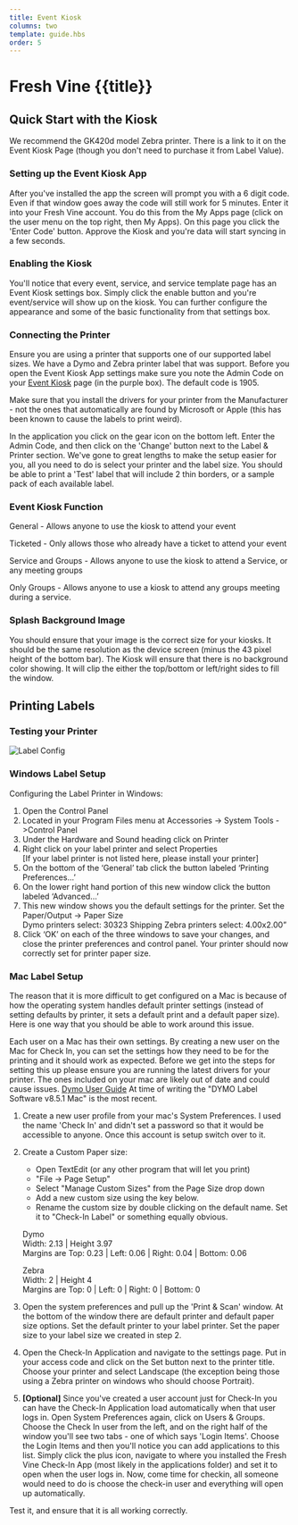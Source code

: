 ```yaml
---
title: Event Kiosk
columns: two
template: guide.hbs
order: 5
---
```


# Fresh Vine {{title}}


## Quick Start with the Kiosk

We recommend the GK420d model Zebra printer. There is a link to it on the Event Kiosk Page (though you don't need to purchase it from Label Value).  


### Setting up the Event Kiosk App  

After you've installed the app the screen will prompt you with a 6 digit code. Even if that window goes away the code will still work for 5 minutes. Enter it into your Fresh Vine account. You do this from the My Apps page (click on the user menu on the top right, then My Apps). On this page you click the 'Enter Code' button. Approve the Kiosk and you're data will start syncing in a few seconds.  
  
### Enabling the Kiosk  

You'll notice that every event, service, and service template page has an Event Kiosk settings box. Simply click the enable button and you're event/service will show up on the kiosk. You can further configure the appearance and some of the basic functionality from that settings box.  

### Connecting the Printer

Ensure you are using a printer that supports one of our supported label sizes. We have a Dymo and Zebra printer label that was support. Before you open the Event Kiosk App settings make sure you note the Admin Code on your [Event Kiosk]() page (in the purple box). The default code is 1905.  
  
Make sure that you install the drivers for your printer from the Manufacturer - not the ones that automatically are found by Microsoft or Apple (this has been known to cause the labels to print weird).  
  
In the application you click on the gear icon on the bottom left. Enter the Admin Code, and then click on the 'Change' button next to the Label & Printer section. We've gone to great lengths to make the setup easier for you, all you need to do is select your printer and the label size. You should be able to print a 'Test' label that will include 2 thin borders, or a sample pack of each available label.  
  
### Event Kiosk Function  

General - Allows anyone to use the kiosk to attend your event

Ticketed - Only allows those who already have a ticket to attend your event

Service and Groups - Allows anyone to use the kiosk to attend a Service, or any meeting groups

Only Groups - Allows anyone to use a kiosk to attend any groups meeting during a service.


### Splash Background Image  

You should ensure that your image is the correct size for your kiosks. It should be the same resolution as the device screen (minus the 43 pixel height of the bottom bar). The Kiosk will ensure that there is no background color showing. It will clip the either the top/bottom or left/right sides to fill the window.  

## Printing Labels


### Testing your Printer
![Label Config](/assets/images/event-kiosk/label_config.jpg)

### Windows Label Setup
  
Configuring the Label Printer in Windows:  
1.  Open the Control Panel  
1.  Located in your Program Files menu at Accessories -> System Tools ->Control Panel  
1.  Under the Hardware and Sound heading click on Printer  
1.  Right click on your label printer and select Properties  
	[If your label printer is not listed here, please install your printer]  
1.  On the bottom of the ‘General’ tab click the button labeled ‘Printing Preferences...’  
1.  On the lower right hand portion of this new window click the button labeled ‘Advanced...’  
1.  This new window shows you the default settings for the printer. Set the Paper/Output -> Paper Size  
      Dymo printers select: 30323 Shipping
      Zebra printers select: 4.00x2.00”
1.  Click ‘OK’ on each of the three windows to save your changes, and close the printer preferences and control panel. Your printer should now correctly set for printer paper size.

### Mac Label Setup  

The reason that it is more difficult to get configured on a Mac is because of how the operating system handles default printer settings (instead of setting defaults by printer, it sets a default print and a default paper size). Here is one way that you should be able to work around this issue.  

Each user on a Mac has their own settings. By creating a new user on the Mac for Check In, you can set the settings how they need to be for the printing and it should work as expected. Before we get into the steps for setting this up please ensure you are running the latest drivers for your printer. The ones included on your mac are likely out of date and could cause issues. [Dymo User Guide](http://www.dymo.com/en-US/dymo-user-guides) At time of writing the "DYMO Label Software v8.5.1 Mac" is the most recent.  

1. Create a new user profile from your mac's System Preferences. I used the name 'Check In' and didn't set a password so that it would be accessible to anyone. Once this account is setup switch over to it.

1. Create a Custom Paper size:
	- Open TextEdit (or any other program that will let you print)
	- "File -> Page Setup"
	- Select "Manage Custom Sizes" from the Page Size drop down
	- Add a new custom size using the key below.
	- Rename the custom size by double clicking on the default name. Set it to "Check-In Label" or something equally obvious.

    Dymo  
	Width: 2.13 | Height 3.97  
	Margins are Top: 0.23 | Left: 0.06 | Right: 0.04 | Bottom: 0.06

	Zebra  
	Width: 2 | Height 4  
	Margins are Top: 0 | Left: 0 | Right: 0 | Bottom: 0  

1. Open the system preferences and pull up the 'Print & Scan' window. At the bottom of the window there are default printer and default paper size options. Set the default printer to your label printer. Set the paper size to your label size we created in step 2.


1. Open the Check-In Application and navigate to the settings page. Put in your access code and click on the Set button next to the printer title. Choose your printer and select Landscape (the exception being those using a Zebra printer on windows who should choose Portrait).

1. **[Optional]** Since you've created a user account just for Check-In you can have the Check-In Application load automatically when that user logs in. Open System Preferences again, click on Users & Groups. Choose the Check In user from the left, and on the right half of the window you'll see two tabs - one of which says 'Login Items'. Choose the Login Items and then you'll notice you can add applications to this list. Simply click the plus icon, navigate to where you installed the Fresh Vine Check-In App (most likely in the applications folder) and set it to open when the user logs in. Now, come time for checkin, all someone would need to do is choose the check-in user and everything will open up automatically.

Test it, and ensure that it is all working correctly.